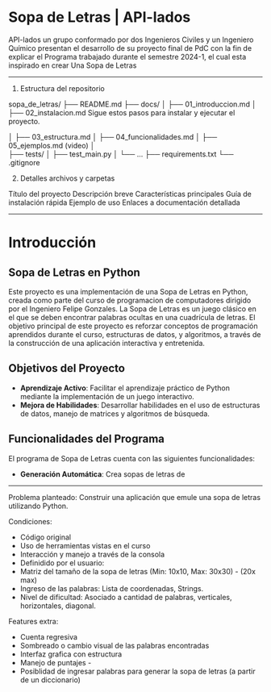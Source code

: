 # Sopa de Letras | API-lados
API-lados un grupo conformado por dos Ingenieros Civiles y un Ingeniero Químico presentan el desarrollo de su proyecto final de PdC con la fin de explicar el Programa trabajado durante el semestre 2024-1, el cual esta inspirado en crear Una Sopa de Letras
_______________________
1. Estructura del repositorio

sopa_de_letras/
├── README.md
├── docs/
│   ├── 01_introduccion.md
│   ├── 02_instalacion.md     Sigue estos pasos para instalar y ejecutar el proyecto.

│   ├── 03_estructura.md
│   ├── 04_funcionalidades.md
│   ├── 05_ejemplos.md (video)
│   
├── tests/
│   ├── test_main.py
│   └── ...
├── requirements.txt
└── .gitignore


2. Detalles archivos y carpetas
   
Título del proyecto
Descripción breve
Características principales
Guía de instalación rápida
Ejemplo de uso
Enlaces a documentación detallada

_______________________
# Introducción

## Sopa de Letras en Python

Este proyecto es una implementación de una Sopa de Letras en Python, creada como parte del curso de programacion de computadores dirigido por el Ingeniero Felipe Gonzales. La Sopa de Letras es un juego clásico en el que se deben encontrar palabras ocultas en una cuadrícula de letras. El objetivo principal de este proyecto es reforzar conceptos de programación aprendidos durante el curso, estructuras de datos, y algoritmos, a través de la construcción de una aplicación interactiva y entretenida.

## Objetivos del Proyecto

- **Aprendizaje Activo**: Facilitar el aprendizaje práctico de Python mediante la implementación de un juego interactivo.
- **Mejora de Habilidades**: Desarrollar habilidades en el uso de estructuras de datos, manejo de matrices y algoritmos de búsqueda.


## Funcionalidades del Programa

El programa de Sopa de Letras cuenta con las siguientes funcionalidades:

- **Generación Automática**: Crea sopas de letras de

_____
Problema planteado: Construir una aplicación que emule una sopa de letras utilizando Python.

Condiciones:

+ Código original
+ Uso de herramientas vistas en el curso
+ Interacción y manejo a través de la consola
+ Definidido por el usuario:
+ Matriz del tamaño de la sopa de letras (Min: 10x10, Max: 30x30)   - (20x max)
+ Ingreso de las palabras: Lista de coordenadas, Strings.
+ Nivel de dificultad: Asociado a cantidad de palabras, verticales, horizontales, diagonal.


Features extra:

+ Cuenta regresiva
+ Sombreado o cambio visual de las palabras encontradas
+ Interfaz grafica con estructura
+ Manejo de puntajes  -
+ Posiblidad de ingresar palabras para generar la sopa de letras (a partir de un diccionario) 
